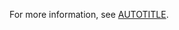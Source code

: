 For more information, see [AUTOTITLE](/organizations/managing-user-access-to-your-organizations-repositories/managing-repository-roles/repository-roles-for-an-organization).
